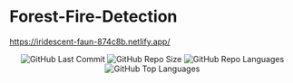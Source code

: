 # Forest-Fire-Detection
https://iridescent-faun-874c8b.netlify.app/


<div align="center">
<img alt="GitHub Last Commit" src="https://img.shields.io/github/last-commit/vidhi09-tech/Forest-Fire-Detection"> 
<img alt="GitHub Repo Size" src="https://img.shields.io/github/repo-size/vidhi09-tech/Forest-Fire-Detection">
<img alt="GitHub Repo Languages" src="https://img.shields.io/github/languages/count/vidhi09-tech/Forest-Fire-Detection">
<img alt="GitHub Top Languages" src="https://img.shields.io/github/languages/top/vidhi09-tech/Forest-Fire-Detection">
</div>
